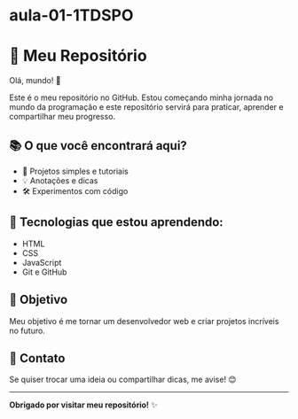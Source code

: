 # aula-01-1TDSPO
# 🚀 Meu Repositório

Olá, mundo! 👋

Este é o meu repositório no GitHub. Estou começando minha jornada no mundo da programação e este repositório servirá para praticar, aprender e compartilhar meu progresso.


## 📚 O que você encontrará aqui?
 
- 📝 Projetos simples e tutoriais
- 💡 Anotações e dicas
- 🛠️ Experimentos com código


## 🌱 Tecnologias que estou aprendendo:
 
- HTML
- CSS
- JavaScript
- Git e GitHub


## 🎯 Objetivo
 
Meu objetivo é me tornar um desenvolvedor web e criar projetos incríveis no futuro.


## 💬 Contato
 
Se quiser trocar uma ideia ou compartilhar dicas, me avise! 😊
 
---
 
**Obrigado por visitar meu repositório!** ✨